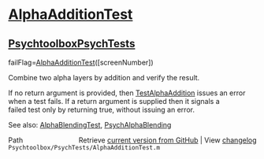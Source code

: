 # [AlphaAdditionTest](AlphaAdditionTest)
## [Psychtoolbox](Psychtoolbox)[PsychTests](PsychTests)

failFlag=[AlphaAdditionTest](AlphaAdditionTest)([screenNumber])  
  
Combine two alpha layers by addition and verify the result.  
  
If no return argument is provided, then [TestAlphaAddition](TestAlphaAddition) issues an error  
when a test fails.  If a return argument is supplied then it signals a  
failed test only by returning true, without issuing an error.    
  
See also: [AlphaBlendingTest](AlphaBlendingTest), [PsychAlphaBlending](PsychAlphaBlending)  




<div class="code_header" style="text-align:right;">
  <span style="float:left;">Path&nbsp;&nbsp;</span> <span class="counter">Retrieve <a href=
  "https://raw.github.com/Psychtoolbox-3/Psychtoolbox-3/beta/Psychtoolbox/PsychTests/AlphaAdditionTest.m">current version from GitHub</a> | View <a href=
  "https://github.com/Psychtoolbox-3/Psychtoolbox-3/commits/beta/Psychtoolbox/PsychTests/AlphaAdditionTest.m">changelog</a></span>
</div>
<div class="code">
  <code>Psychtoolbox/PsychTests/AlphaAdditionTest.m</code>
</div>

